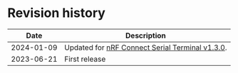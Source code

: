 # Revision history

| Date       | Description     |
|------------|-----------------|
| 2024-01-09 | Updated for [nRF Connect Serial Terminal v1.3.0](https://github.com/NordicSemiconductor/pc-nrfconnect-serial-terminal/blob/main/Changelog.md).   |
| 2023-06-21 | First release   |
